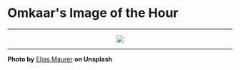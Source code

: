 # Omkaar's Image of the Hour

---

<div align="center">

<a href="https://unsplash.com/photos/a-white-heron-walks-delicately-in-the-water-UYUS0YEdTC4">
  <img src="https://images.unsplash.com/photo-1749936336802-29c1d8fd40a4?crop=entropy&cs=tinysrgb&fit=max&fm=jpg&ixid=M3w3NjA2Nzh8MHwxfHJhbmRvbXx8fHx8fHx8fDE3NTA5MzU2MDB8&ixlib=rb-4.1.0&q=80&w=1080" style="max-width:100%; height:auto;">
</a>



</div>

---

**Photo by** [Elias Maurer](https://unsplash.com/@elmaurer) **on Unsplash**
